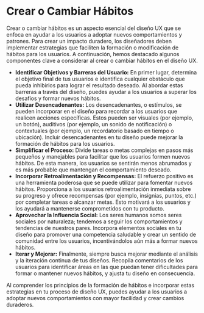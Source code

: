 # Crear o Cambiar Hábitos

Crear o cambiar hábitos es un aspecto esencial del diseño UX que se enfoca en ayudar a los usuarios a adoptar nuevos comportamientos y patrones. Para crear un impacto duradero, los diseñadores deben implementar estrategias que faciliten la formación o modificación de hábitos para los usuarios. A continuación, hemos destacado algunos componentes clave a considerar al crear o cambiar hábitos en el diseño UX.

- **Identificar Objetivos y Barreras del Usuario:** En primer lugar, determina el objetivo final de tus usuarios e identifica cualquier obstáculo que pueda inhibirlos para lograr el resultado deseado. Al abordar estas barreras a través del diseño, puedes ayudar a los usuarios a superar los desafíos y formar nuevos hábitos.
- **Utilizar Desencadenantes:** Los desencadenantes, o estímulos, se pueden incorporar en el diseño para recordar a los usuarios que realicen acciones específicas. Estos pueden ser visuales (por ejemplo, un botón), auditivos (por ejemplo, un sonido de notificación) o contextuales (por ejemplo, un recordatorio basado en tiempo o ubicación). Incluir desencadenantes en tu diseño puede mejorar la formación de hábitos para los usuarios.
- **Simplificar el Proceso:** Divide tareas o metas complejas en pasos más pequeños y manejables para facilitar que los usuarios formen nuevos hábitos. De esta manera, los usuarios se sentirán menos abrumados y es más probable que mantengan el comportamiento deseado.
- **Incorporar Retroalimentación y Recompensas:** El refuerzo positivo es una herramienta poderosa que se puede utilizar para fomentar nuevos hábitos. Proporciona a los usuarios retroalimentación inmediata sobre su progreso y ofrece recompensas (por ejemplo, insignias, puntos, etc.) por completar tareas o alcanzar metas. Esto motivará a los usuarios y los ayudará a mantenerse comprometidos con tu producto.
- **Aprovechar la Influencia Social:** Los seres humanos somos seres sociales por naturaleza; tendemos a seguir los comportamientos y tendencias de nuestros pares. Incorpora elementos sociales en tu diseño para promover una competencia saludable y crear un sentido de comunidad entre los usuarios, incentivándolos aún más a formar nuevos hábitos.
- **Iterar y Mejorar:** Finalmente, siempre busca mejorar mediante el análisis y la iteración continua de tus diseños. Recopila comentarios de los usuarios para identificar áreas en las que puedan tener dificultades para formar o mantener nuevos hábitos, y ajusta tu diseño en consecuencia.

Al comprender los principios de la formación de hábitos e incorporar estas estrategias en tu proceso de diseño UX, puedes ayudar a los usuarios a adoptar nuevos comportamientos con mayor facilidad y crear cambios duraderos.
